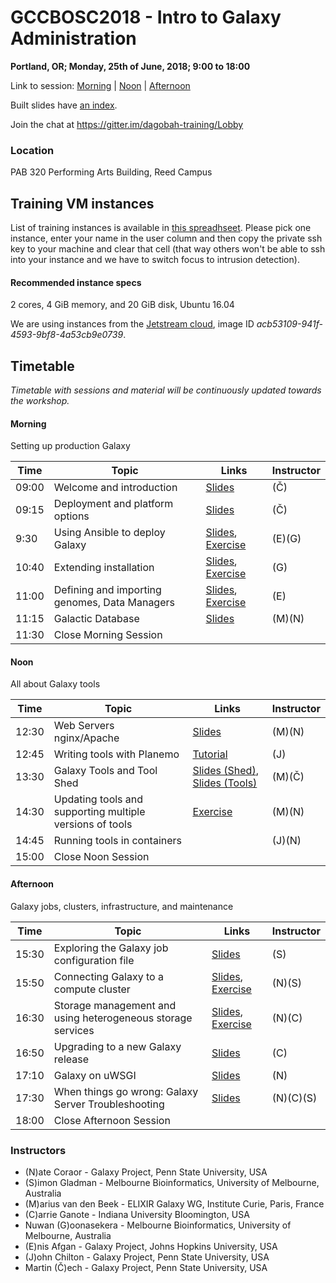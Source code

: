 # GCCBOSC2018 - Intro to Galaxy Administration

**Portland, OR; Monday, 25th of June, 2018; 9:00 to 18:00**

Link to session: [Morning](#morning) | [Noon](#noon) | [Afternoon](#afternoon)

Built slides have [an index](https://galaxyproject.github.io/dagobah-training/2018-gccbosc/).

Join the chat at https://gitter.im/dagobah-training/Lobby

### Location

PAB 320 Performing Arts Building, Reed Campus

## Training VM instances

List of training instances is available in [this spreadhseet](https://docs.google.com/spreadsheets/d/1sIoU4qpv4HdKNUNOtsAtW-XKKZvIsDfReAoS7uBbCZM/edit?usp=sharing). Please pick one instance, enter your name in the user column and then copy the private ssh key to your machine and clear that cell (that way others won't be able to ssh into your instance and we have to switch focus to intrusion detection).

#### Recommended instance specs

2 cores, 4 GiB memory, and 20 GiB disk, Ubuntu 16.04

We are using instances from the [Jetstream cloud](https://jetstream-cloud.org/), image ID _acb53109-941f-4593-9bf8-4a53cb9e0739_.

## Timetable

_Timetable with sessions and material will be continuously updated towards the workshop._

#### Morning

Setting up production Galaxy

| **Time** | **Topic** | **Links** | **Instructor** |
| -------- | --------- | --------- | ----------- |
| 09:00 | Welcome and introduction | [Slides](https://galaxyproject.github.io/dagobah-training/2018-gccbosc/00-intro/intro.html) | (Č) |
| 09:15 | Deployment and platform options | [Slides](https://galaxyproject.github.io/dagobah-training/2018-gccbosc/01-deployment-options/deployment.html#1) | (Č) |
| 9:30 | Using Ansible to deploy Galaxy | [Slides](https://galaxyproject.github.io/dagobah-training/2018-gccbosc/14-ansible/ansible-introduction.html#1), [Exercise](sessions/14-ansible/ex2-galaxy-ansible.md) | (E)(G) |
| 10:40 | Extending installation | [Slides](https://galaxyproject.github.io/dagobah-training/2018-gccbosc/06-extending-installation/extending.html), [Exercise](sessions/06-extending-installation/ex1-proftpd.md) | (G) |
| 11:00| Defining and importing genomes, Data Managers | [Slides](https://galaxyproject.github.io/dagobah-training/2018-gccbosc/05-reference-genomes/reference_genomes.html), [Exercise](sessions/05-reference-genomes/ex1-reference-genomes.md#exercise-3-install-a-datamanager-from-the-toolshed) | (E) |
| 11:15 | Galactic Database | [Slides](https://galaxyproject.github.io/dagobah-training/2018-gccbosc/03-production-basics/databases.html) | (M)(N) |
| 11:30 | Close Morning Session | |  |


#### Noon

All about Galaxy tools

| **Time** | **Topic** | **Links** | **Instructor** |
| -------- | --------- | --------- | ----------- |
| 12:30 | Web Servers nginx/Apache |  [Slides](https://galaxyproject.github.io/dagobah-training/2018-gccbosc/03-production-basics/webservers.html)| (M)(N) |
| 12:45 | Writing tools with Planemo | [Tutorial](http://planemo.readthedocs.io/en/latest/writing_standalone.html) | (J) |
| 13:30 | Galaxy Tools and Tool Shed | [Slides (Shed)](https://galaxyproject.github.io/dagobah-training/2018-gccbosc/04-tool-shed/shed_intro.html), [Slides (Tools)](https://galaxyproject.github.io/dagobah-training/2018-gccbosc/04-tool-shed/tool_installation.html)| (M)(Č) |
| 14:30 | Updating tools and supporting multiple versions of tools | [Exercise](sessions/04-tool-shed/ex-tool-management.md) | (M)(N) |
| 14:45 | Running tools in containers| | (J)(N) |
| 15:00 | Close Noon Session | |  |


#### Afternoon

Galaxy jobs, clusters, infrastructure, and maintenance

| **Time** | **Topic** | **Links** | **Instructor** |
| -------- | --------- | --------- | ----------- |
| 15:30 | Exploring the Galaxy job configuration file | [Slides](https://galaxyproject.github.io/dagobah-training/2018-gccbosc/15-job-conf/job_conf.html) | (S) |
| 15:50 | Connecting Galaxy to a compute cluster | [Slides](http://galaxyproject.github.io/training-material/topics/admin/tutorials/connect-to-compute-cluster/slides.html), [Exercise](http://galaxyproject.github.io/training-material/topics/admin/tutorials/connect-to-compute-cluster/tutorial.html#section-4---statically-map-a-tool-to-a-job-destination) | (N)(S) |
| 16:30 | Storage management and using heterogeneous storage services | [Slides](https://galaxyproject.github.io/dagobah-training/2018-gccbosc/19-storage/storage.html), [Exercise](sessions/19-storage/ex1-objectstore.md) | (N)(C) |
| 16:50 | Upgrading to a new Galaxy release | [Slides](https://galaxyproject.github.io/dagobah-training/2018-gccbosc/08-upgrading-release/upgrading.html) | (C) |
| 17:10 | Galaxy on uWSGI | [Slides](https://galaxyproject.github.io/dagobah-training/2018-gccbosc/10-uwsgi/uwsgi.html) | (N) |
| 17:30 | When things go wrong: Galaxy Server Troubleshooting | [Slides](https://galaxyproject.github.io/dagobah-training/2018-gccbosc/22-troubleshooting/troubleshooting.html) | (N)(C)(S) |
| 18:00 | Close Afternoon Session | |  |

<!--
#### Extra (not planned to be covered in person)

| **Time** | **Topic** | **Links** | **Instructor** |
| -------- | --------- | --------- | ----------- |
| 15:45 | Using public and private cloud compute resources | [Slides](https://galaxyproject.github.io/dagobah-training/2018-gccbosc/18-clouds/clouds.html) | (E)(G) |
| 9:40 | Get a basic Galaxy server up and running | [Slides](https://galaxyproject.github.io/dagobah-training/2018-gccbosc/02-basic-server/get-galaxy.html) | (A) |
| 13:15 | Configuration management choices: Introduction to Ansible | [Slides](https://galaxyproject.github.io/dagobah-training/2018-gccbosc/14-ansible/ansible-introduction.html) | (E) |
| 16:45 | Using and configuring external authentication services | [Slides](https://galaxyproject.github.io/dagobah-training/2018-gccbosc/13-external-auth/external-auth.html), [PAM Auth Exercise](sessions/13-external-auth/ex1-pam-auth.md), [Upstream Auth Exercise](sessions/13-external-auth/ex2-upstream-auth.md) | (N) |
| 13:15 | Running Jupyter in Galaxy with Galaxy Interactive Environments | [Exercise](sessions/21-gie/ex1-jupyter.md) | (B) |
| 16:45 | Using heterogeneous compute resources | [Slides](https://galaxyproject.github.io/dagobah-training/2018-gccbosc/17-heterogenous/heterogeneous.html), [Exercise](sessions/17-heterogenous/ex1-pulsar.md) | (M) |
| 16:30 | Server monitoring and maintenance: Admin UI, Log files, Direct database queries, command line & scripts, what to backup and how | [Slides](http://galaxyproject.github.io/training-material/topics/admin/tutorials/monitoring-maintenance/slides.html), [Exercise 1](http://galaxyproject.github.io/training-material/topics/admin/tutorials/monitoring-maintenance/tutorial.html), [Exercise 2](sessions/22-troubleshooting/ex1-sentry.md) | (B)(M) |
| 11:00 | Containerize all the things: Galaxy in Docker and Docker in Galaxy | [Docker Slides](https://galaxy.slides.com/bgruening/the-galaxy-docker-project), [Conda Slides](http://galaxy.slides.com/bgruening/deck-7#/), [Galaxy Docker tool example](https://github.com/apetkau/galaxy-hackathon-2014/tree/master/smalt)| (B) |
| 15:45 | Controlling Galaxy with systemd and supervisor | [Slides](https://galaxyproject.github.io/dagobah-training/2018-gccbosc/11-systemd-supervisor/systemd-supervisor.html), [Exercise](sessions/11-systemd-supervisor/ex1-supervisor.md) | (E) |
| 09:15 | Users, Groups, and Quotas | [Slides](http://galaxyproject.github.io/training-material/topics/admin/tutorials/users-groups-quotas/slides.html) | (B) |
 -->

### Instructors

* (N)ate Coraor - Galaxy Project, Penn State University, USA
* (S)imon Gladman - Melbourne Bioinformatics, University of Melbourne, Australia
* (M)arius van den Beek - ELIXIR Galaxy WG, Institute Curie, Paris, France
* (C)arrie Ganote - Indiana University Bloomington, USA
* Nuwan (G)oonasekera - Melbourne Bioinformatics, University of Melbourne, Australia
* (E)nis Afgan - Galaxy Project, Johns Hopkins University, USA
* (J)ohn Chilton - Galaxy Project, Penn State University, USA
* Martin (Č)ech - Galaxy Project, Penn State University, USA
